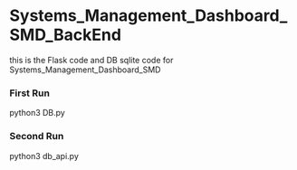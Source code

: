 # Systems_Management_Dashboard_SMD_BackEnd
this is the Flask code and DB sqlite code for Systems_Management_Dashboard_SMD


### First Run 
python3 DB.py

### Second Run 
python3 db_api.py

